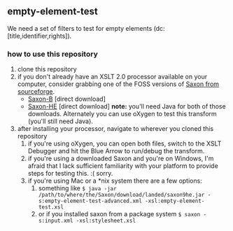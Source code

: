 ## empty-element-test ##
We need a set of filters to test for empty elements (dc:\[title,identifier,rights\]).

### how to use this repository ###
1. clone this repository
2. if you don't already have an XSLT 2.0 processor available on your computer, consider grabbing one of the FOSS versions of [Saxon from sourceforge](http://saxon.sourceforge.net).
    * [Saxon-B](https://sourceforge.net/projects/saxon/files/Saxon-B/9.1.0.8/saxonb9-1-0-8j.zip/download) \[direct download\]
    * [Saxon-HE](https://sourceforge.net/projects/saxon/files/Saxon-HE/9.7/saxonHE9-7-0-1J.zip/download) \[direct download\]
**note:** you'll need Java for both of those downloads. Alternately you can use oXygen to test this transform (you'll still need Java). 
3. after installing your processor, navigate to wherever you cloned this repository
    1. if you're using oXygen, you can open both files, switch to the XSLT Debugger and hit the Blue Arrow to run/debug the transform.
    2. if you're using a downloaded Saxon and you're on Windows, I'm afraid that I lack sufficient familiarity with your platform to provide steps for testing this. :( sorry. 
    3. if you're using Mac or a *nix system there are a few options:
        1. something like `$ java -jar /path/to/where/the/Saxon/download/landed/saxon9he.jar -s:empty-element-test-advanced.xml -xsl:empty-element-test.xsl`
        2. or if you installed saxon from a package system `$ saxon -s:input.xml -xsl:stylesheet.xsl`
         
